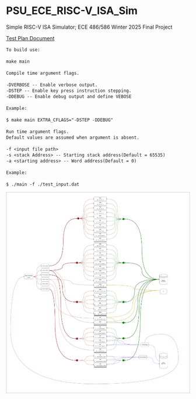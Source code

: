 # PSU_ECE_RISC-V_ISA_Sim</br>
Simple RISC-V ISA Simulator; ECE 486/586 Winter 2025 Final Project</br>

[Test Plan Document](https://docs.google.com/document/d/1qdggXcx8wm82OrkbPRNxwOngLviSx2OqcZfvKck5cYE/edit?usp=sharing) </br>
```
To build use:

make main

Compile time argument flags.

-DVERBOSE -- Enable verbose output.
-DSTEP -- Enable key press instruction stepping.
-DDEBUG -- Enable debug output and define VEBOSE

Example:

$ make main EXTRA_CFLAGS="-DSTEP -DDEBUG"

Run time argument flags.
Default values are assumed when argument is absent.

-f <input file path> 
-s <stack Address> -- Starting stack address(Default = 65535)
-a <starting address> -- Word address(Default = 0)

Example:

$ ./main -f ./test_input.dat
```

![Alt text](docs/main_map.png)

